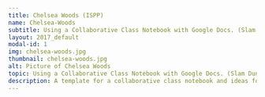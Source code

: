 ```yaml
---
title: Chelsea Woods (ISPP)
name: Chelsea-Woods
subtitle: Using a Collaborative Class Notebook with Google Docs. (Slam Dunk)
layout: 2017_default
modal-id: 1
img: chelsea-woods.jpg
thumbnail: chelsea-woods.jpg
alt: Picture of Chelsea Woods
topic: Using a Collaborative Class Notebook with Google Docs. (Slam Dunk)
description: A template for a collaborative class notebook and ideas for using it.
---
```

